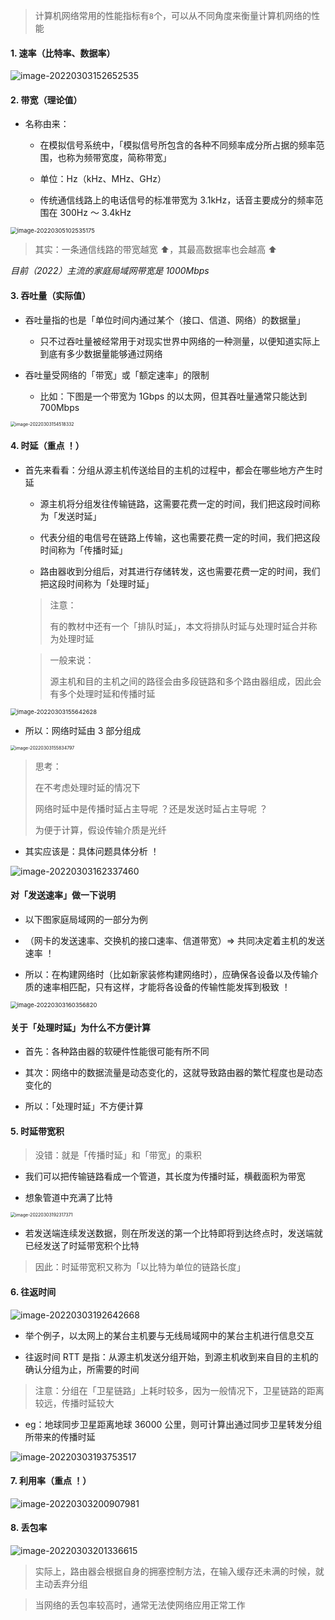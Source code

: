 > 计算机网络常用的性能指标有`8`个，可以从不同角度来衡量计算机网络的性能

#### 1. 速率（比特率、数据率）

![image-20220303152652535](https://aliyun-oss-lpj.oss-cn-qingdao.aliyuncs.com/images/by-picgo/image-20220303152652535.png)

#### 2. 带宽（理论值）

- 名称由来：

	- 在模拟信号系统中，「模拟信号所包含的各种不同频率成分所占据的频率范围，也称为频带宽度，简称带宽」

	- 单位：Hz（kHz、MHz、GHz）

	- 传统通信线路上的电话信号的标准带宽为 3.1kHz，话音主要成分的频率范围在 300Hz ～ 3.4kHz

<img src="https://aliyun-oss-lpj.oss-cn-qingdao.aliyuncs.com/images/by-picgo/image-20220305102535175.png" alt="image-20220305102535175" style="zoom: 67%;" />

> 其实：一条通信线路的带宽越宽 ⬆️，其最高数据率也会越高 ⬆️

*目前（2022）主流的家庭局域网带宽是 1000Mbps*

#### 3. 吞吐量（实际值）

- 吞吐量指的也是「单位时间内通过某个（接口、信道、网络）的数据量」

	- 只不过吞吐量被经常用于对现实世界中网络的一种测量，以便知道实际上到底有多少数据量能够通过网络

- 吞吐量受网络的「带宽」或「额定速率」的限制

	- 比如：下图是一个带宽为 1Gbps 的以太网，但其吞吐量通常只能达到 700Mbps

<img src="https://aliyun-oss-lpj.oss-cn-qingdao.aliyuncs.com/images/by-picgo/image-20220303154518332.png" alt="image-20220303154518332" style="zoom: 50%;" />

#### 4. 时延（重点 ！）

- 首先来看看：分组从源主机传送给目的主机的过程中，都会在哪些地方产生时延

	- 源主机将分组发往传输链路，这需要花费一定的时间，我们把这段时间称为「发送时延」

	- 代表分组的电信号在链路上传输，这也需要花费一定的时间，我们把这段时间称为「传播时延」

	- 路由器收到分组后，对其进行存储转发，这也需要花费一定的时间，我们把这段时间称为「处理时延」

	> 注意：
	> 
	> 有的教材中还有一个「排队时延」，本文将排队时延与处理时延合并称为处理时延

	> 一般来说：
	> 
	> 源主机和目的主机之间的路径会由多段链路和多个路由器组成，因此会有多个处理时延和传播时延

<img src="https://aliyun-oss-lpj.oss-cn-qingdao.aliyuncs.com/images/by-picgo/image-20220303155642628.png" alt="image-20220303155642628" style="zoom:67%;" />

- 所以：网络时延由 3 部分组成

<img src="https://aliyun-oss-lpj.oss-cn-qingdao.aliyuncs.com/images/by-picgo/image-20220303155834797.png" alt="image-20220303155834797" style="zoom:50%;" />

> 思考：
> 
> 在不考虑处理时延的情况下
> 
> 网络时延中是传播时延占主导呢 ？还是发送时延占主导呢 ？
> 
> 为便于计算，假设传输介质是光纤

- 其实应该是：具体问题具体分析 ！

![image-20220303162337460](https://aliyun-oss-lpj.oss-cn-qingdao.aliyuncs.com/images/by-picgo/image-20220303162337460.png)

#### 对「发送速率」做一下说明

- 以下图家庭局域网的一部分为例

- （网卡的发送速率、交换机的接口速率、信道带宽）=> 共同决定着主机的发送速率 ！

- 所以：在构建网络时（比如新家装修构建网络时），应确保各设备以及传输介质的速率相匹配，只有这样，才能将各设备的传输性能发挥到极致 ！

<img src="https://aliyun-oss-lpj.oss-cn-qingdao.aliyuncs.com/images/by-picgo/image-20220303160356820.png" alt="image-20220303160356820" style="zoom:67%;" />

#### 关于「处理时延」为什么不方便计算

- 首先：各种路由器的软硬件性能很可能有所不同

- 其次：网络中的数据流量是动态变化的，这就导致路由器的繁忙程度也是动态变化的

- 所以：「处理时延」不方便计算

#### 5. 时延带宽积

> 没错：就是「传播时延」和「带宽」的乘积

- 我们可以把传输链路看成一个管道，其长度为传播时延，横截面积为带宽

- 想象管道中充满了比特

<img src="https://aliyun-oss-lpj.oss-cn-qingdao.aliyuncs.com/images/by-picgo/image-20220303192317371.png" alt="image-20220303192317371" style="zoom:50%;" />

- 若发送端连续发送数据，则在所发送的第一个比特即将到达终点时，发送端就已经发送了时延带宽积个比特

> 因此：时延带宽积又称为「以比特为单位的链路长度」

#### 6. 往返时间

![image-20220303192642668](https://aliyun-oss-lpj.oss-cn-qingdao.aliyuncs.com/images/by-picgo/image-20220303192642668.png)

- 举个例子，以太网上的某台主机要与无线局域网中的某台主机进行信息交互

- 往返时间 RTT 是指：从源主机发送分组开始，到源主机收到来自目的主机的确认分组为止，所需要的时间

> 注意：分组在「卫星链路」上耗时较多，因为一般情况下，卫星链路的距离较远，传播时延较大

- eg：地球同步卫星距离地球 36000 公里，则可计算出通过同步卫星转发分组所带来的传播时延

![image-20220303193753517](https://aliyun-oss-lpj.oss-cn-qingdao.aliyuncs.com/images/by-picgo/image-20220303193753517.png)

#### 7. 利用率（重点 ！）

![image-20220303200907981](https://aliyun-oss-lpj.oss-cn-qingdao.aliyuncs.com/images/by-picgo/image-20220303200907981.png)

#### 8. 丢包率

![image-20220303201336615](https://aliyun-oss-lpj.oss-cn-qingdao.aliyuncs.com/images/by-picgo/image-20220303201336615.png)

> 实际上，路由器会根据自身的拥塞控制方法，在输入缓存还未满的时候，就主动丢弃分组

> 当网络的丢包率较高时，通常无法使网络应用正常工作

